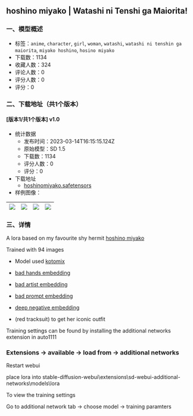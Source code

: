 ## hoshino miyako | Watashi ni Tenshi ga Maiorita!
### 一、模型概述

- 标签：`anime`, `character`, `girl`, `woman`, `watashi`, `watashi ni tenshin ga maiorita`, `miyako hoshino`, `hosino miyako`
- 下载数：1134
- 收藏人数：324
- 评论人数：0
- 评分人数：0
- 评分：0

### 二、下载地址（共1个版本）

#### [版本1/共1个版本] v1.0

- 统计数据
  - 发布时间：2023-03-14T16:15:15.124Z
  - 原始模型：SD 1.5
  - 下载数：1134
  - 评分人数：0
  - 评分：0
- 下载地址
  - [hoshinomiyako.safetensors](https://civitai.com/api/download/models/23159)
- 样例图像：

| <img src="https://image.civitai.com/xG1nkqKTMzGDvpLrqFT7WA/6ea259b1-30c9-4710-869e-1e62d620b500/width=450/250778.jpeg" /> | <img src="https://image.civitai.com/xG1nkqKTMzGDvpLrqFT7WA/dec6f11f-e2c8-4f0a-439d-a1bad49cd100/width=450/250783.jpeg" /> | <img src="https://image.civitai.com/xG1nkqKTMzGDvpLrqFT7WA/463b69da-0621-467c-c1d3-3c78e0e28e00/width=450/250782.jpeg" /> | <img src="https://image.civitai.com/xG1nkqKTMzGDvpLrqFT7WA/697467fc-ba5d-4bb6-a176-d3d821ae3000/width=450/250781.jpeg" /> |
| ---- | ---- | ---- | ---- |


### 三、详情
<p>A lora based on my favourite shy hermit <a target="_blank" rel="ugc" href="https://watashi-ni-tenshi-ga-maiorita.fandom.com/wiki/Miyako_Hoshino">hoshino miyako</a></p><p></p><p>Trained with 94 images</p><p></p><ul><li><p>Model used <a target="_blank" rel="ugc" href="https://civitai.com/models/5245/kotosmix">kotomix</a></p></li><li><p><a target="_blank" rel="ugc" href="https://huggingface.co/yesyeahvh/bad-hands-5/blob/main/bad-hands-5.pt">bad hands embedding</a></p></li><li><p><a target="_blank" rel="ugc" href="https://huggingface.co/NiXXerHATTER59/bad-artist/blob/main/bad-artist.pt">bad artist embedding</a></p></li><li><p><a target="_blank" rel="ugc" href="https://huggingface.co/embed/bad_prompt/blob/main/bad_prompt_version2.pt">bad prompt embedding</a></p></li><li><p><a target="_blank" rel="ugc" href="https://civitai.com/models/4629/deep-negative-v1x">deep negative embedding</a></p></li><li><p>(red tracksuit) to get her iconic outfit</p></li></ul><p></p><p>Training settings can be found by installing the additional networks extension in auto1111</p><h3>Extensions -&gt; available -&gt; load from -&gt; additional networks</h3><p>Restart webui</p><p>place lora into stable-diffusion-webui\extensions\sd-webui-additional-networks\models\lora</p><p></p><p>To view the training settings</p><p></p><p>Go to additional network tab -&gt; choose model -&gt; training paramters</p>